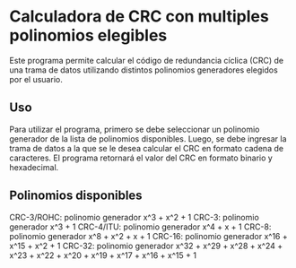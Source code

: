 # Calculadora de CRC con multiples polinomios elegibles
Este programa permite calcular el código de redundancia cíclica (CRC) de una trama de datos utilizando distintos polinomios generadores elegidos por el usuario.

## Uso
Para utilizar el programa, primero se debe seleccionar un polinomio generador de la lista de polinomios disponibles. Luego, se debe ingresar la trama de datos a la que se le desea calcular el CRC en formato cadena de caracteres. El programa retornará el valor del CRC en formato binario y hexadecimal.

## Polinomios disponibles
CRC-3/ROHC: polinomio generador x^3 + x^2 + 1
CRC-3: polinomio generador x^3 + 1
CRC-4/ITU: polinomio generador x^4 + x + 1
CRC-8: polinomio generador x^8 + x^2 + x + 1
CRC-16: polinomio generador x^16 + x^15 + x^2 + 1
CRC-32: polinomio generador x^32 + x^29 + x^28 + x^24 + x^23 + x^22 + x^20 + x^19 + x^17 + x^16 + x^15 + 1
